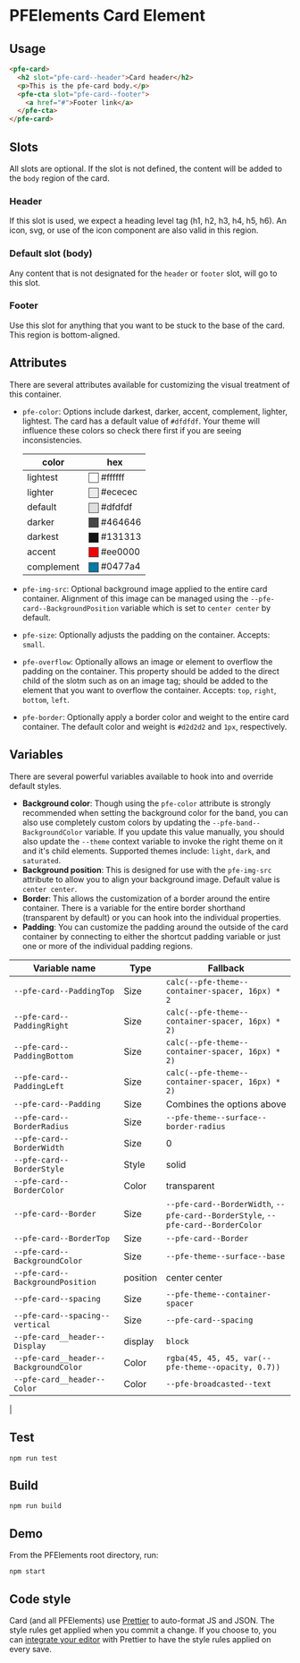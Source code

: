 # PFElements Card Element

## Usage

```html
<pfe-card>
  <h2 slot="pfe-card--header">Card header</h2>
  <p>This is the pfe-card body.</p>
  <pfe-cta slot="pfe-card--footer">
    <a href="#">Footer link</a>
  </pfe-cta>
</pfe-card>
```

## Slots
All slots are optional.  If the slot is not defined, the content will be added to the `body` region of the card.

### Header
If this slot is used, we expect a heading level tag (h1, h2, h3, h4, h5, h6).  An icon, svg, or use of the icon component are also valid in this region.

### Default slot (body)
Any content that is not designated for the `header` or `footer` slot, will go to this slot.

### Footer
Use this slot for anything that you want to be stuck to the base of the card.  This region is bottom-aligned.

## Attributes

<style>
    .color-preview {
        display: inline-block;
        width: 1em;
        height: 1em;
        vertical-align: middle;
        background-color: var(--bg, #ffffff);
        border: 1px solid #444444;
    }
</style>

There are several attributes available for customizing the visual treatment of this container.

- `pfe-color`: Options include darkest, darker, accent, complement, lighter, lightest.  The card has a default value of `#dfdfdf`. Your theme will influence these colors so check there first if you are seeing inconsistencies.

    | color | hex |
    |-------|-----|
    | lightest | <span class="color-preview" style="--bg:#ffffff"></span> #ffffff |
    | lighter | <span class="color-preview" style="--bg:#ececec"></span> #ececec |
    | default | <span class="color-preview" style="--bg:#dfdfdf"></span> #dfdfdf |
    | darker | <span class="color-preview" style="--bg:#464646"></span> #464646 |
    | darkest | <span class="color-preview" style="--bg:#131313"></span> #131313 |
    | accent | <span class="color-preview" style="--bg:#ee0000"></span> #ee0000 |
    | complement | <span class="color-preview" style="--bg:#0477a4"></span> #0477a4 |

- `pfe-img-src`: Optional background image applied to the entire card container.  Alignment of this image can be managed using the `--pfe-card--BackgroundPosition` variable which is set to `center center` by default.
- `pfe-size`: Optionally adjusts the padding on the container.  Accepts: `small`.
- `pfe-overflow`: Optionally allows an image or element to overflow the padding on the container. This property should be added to the direct child of the slotm such as on an image tag; should be added to the element that you want to overflow the container. Accepts: `top`, `right`, `bottom`, `left`.
- `pfe-border`: Optionally apply a border color and weight to the entire card container. The default color and weight is `#d2d2d2` and `1px`, respectively.

## Variables
There are several powerful variables available to hook into and override default styles.

- **Background color**: Though using the `pfe-color` attribute is strongly recommended when setting the background color for the band, you can also use completely custom colors by updating the `--pfe-band--BackgroundColor` variable.  If you update this value manually, you should also update the `--theme` context variable to invoke the right theme on it and it's child elements.  Supported themes include: `light`, `dark`, and `saturated`.
- **Background position**: This is designed for use with the `pfe-img-src` attribute to allow you to align your background image.  Default value is `center center`.
- **Border**: This allows the customization of a border around the entire container.  There is a variable for the entire border shorthand (transparent by default) or you can hook into the individual properties.
- **Padding**: You can customize the padding around the outside of the card container by connecting to either the shortcut padding variable or just one or more of the individual padding regions.

| Variable name | Type       | Fallback |
| ------------- | ---------- | --- |
| `--pfe-card--PaddingTop` | Size | `calc(--pfe-theme--container-spacer, 16px) * 2` |
| `--pfe-card--PaddingRight` | Size | `calc(--pfe-theme--container-spacer, 16px) * 2)` |
| `--pfe-card--PaddingBottom` | Size | `calc(--pfe-theme--container-spacer, 16px) * 2)` |
| `--pfe-card--PaddingLeft` | Size | `calc(--pfe-theme--container-spacer, 16px) * 2)` |
| `--pfe-card--Padding` | Size | Combines the options above |
| `--pfe-card--BorderRadius` | Size | `--pfe-theme--surface--border-radius` |
| `--pfe-card--BorderWidth` | Size | 0 |
| `--pfe-card--BorderStyle` | Style | solid |
| `--pfe-card--BorderColor` | Color | transparent |
| `--pfe-card--Border` | Size | `--pfe-card--BorderWidth`, `--pfe-card--BorderStyle`, `--pfe-card--BorderColor` |
| `--pfe-card--BorderTop` | Size | `--pfe-card--Border` |
| `--pfe-card--BackgroundColor` | Size | `--pfe-theme--surface--base` |
| `--pfe-card--BackgroundPosition` | position | center center |
| `--pfe-card--spacing` | Size | `--pfe-theme--container-spacer` |
| `--pfe-card--spacing--vertical` | Size | `--pfe-card--spacing` |
| `--pfe-card__header--Display` | display | `block` |
| `--pfe-card__header--BackgroundColor` | Color | `rgba(45, 45, 45, var(--pfe-theme--opacity, 0.7))` |
| `--pfe-card__header--Color` | Color | `--pfe-broadcasted--text` |
| 


## Test

    npm run test

## Build

    npm run build

## Demo

From the PFElements root directory, run:

    npm start

## Code style

Card (and all PFElements) use [Prettier][prettier] to auto-format JS and JSON. The style rules get applied when you commit a change. If you choose to, you can [integrate your editor][prettier-ed] with Prettier to have the style rules applied on every save.

[prettier]: https://github.com/prettier/prettier/
[prettier-ed]: https://prettier.io/docs/en/editors.html
[web-component-tester]: https://github.com/Polymer/web-component-tester
